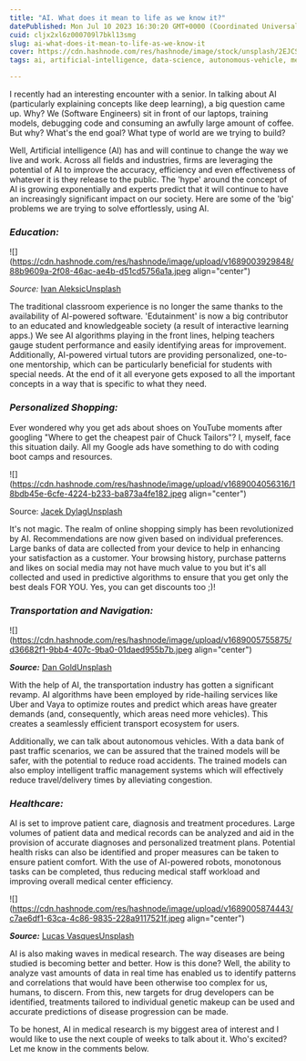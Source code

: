```yaml
---
title: "AI. What does it mean to life as we know it?"
datePublished: Mon Jul 10 2023 16:30:20 GMT+0000 (Coordinated Universal Time)
cuid: cljx2xl6z000709l7bkl13smg
slug: ai-what-does-it-mean-to-life-as-we-know-it
cover: https://cdn.hashnode.com/res/hashnode/image/stock/unsplash/2EJCSULRwC8/upload/7a902deef6addb8fb99b89dd1d367cbe.jpeg
tags: ai, artificial-intelligence, data-science, autonomous-vehicle, medical-research

---
```


I recently had an interesting encounter with a senior. In talking about AI (particularly explaining concepts like deep learning), a big question came up. Why? We (Software Engineers) sit in front of our laptops, training models, debugging code and consuming an awfully large amount of coffee. But why? What's the end goal? What type of world are we trying to build?

Well, Artificial intelligence (AI) has and will continue to change the way we live and work. Across all fields and industries, firms are leveraging the potential of AI to improve the accuracy, efficiency and even effectiveness of whatever it is they release to the public. The 'hype' around the concept of AI is growing exponentially and experts predict that it will continue to have an increasingly significant impact on our society. Here are some of the 'big' problems we are trying to solve effortlessly, using AI.

### ***Education:***

![](https://cdn.hashnode.com/res/hashnode/image/upload/v1689003929848/88b9609a-2f08-46ac-ae4b-d51cd5756a1a.jpeg align="center")

*Source:* [Ivan Aleksic](https://unsplash.com/pt-br/@ivalex?utm_source=unsplash&utm_medium=referral&utm_content=creditCopyText)[Unsplash](https://unsplash.com/s/photos/Education?utm_source=unsplash&utm_medium=referral&utm_content=creditCopyText)

The traditional classroom experience is no longer the same thanks to the availability of AI-powered software. 'Edutainment' is now a big contributor to an educated and knowledgeable society (a result of interactive learning apps.) We see AI algorithms playing in the front lines, helping teachers gauge student performance and easily identifying areas for improvement. Additionally, AI-powered virtual tutors are providing personalized, one-to-one mentorship, which can be particularly beneficial for students with special needs. At the end of it all everyone gets exposed to all the important concepts in a way that is specific to what they need.

### ***Personalized Shopping:***

Ever wondered why you get ads about shoes on YouTube moments after googling "Where to get the cheapest pair of Chuck Tailors"? I, myself, face this situation daily. All my Google ads have something to do with coding boot camps and resources.

![](https://cdn.hashnode.com/res/hashnode/image/upload/v1689004056316/18bdb45e-6cfe-4224-b233-ba873a4fe182.jpeg align="center")

Source: [Jacek Dylag](https://unsplash.com/@dylu?utm_source=unsplash&utm_medium=referral&utm_content=creditCopyText)[Unsplash](https://unsplash.com/s/photos/Shopping?utm_source=unsplash&utm_medium=referral&utm_content=creditCopyText)

It's not magic. The realm of online shopping simply has been revolutionized by AI. Recommendations are now given based on individual preferences. Large banks of data are collected from your device to help in enhancing your satisfaction as a customer. Your browsing history, purchase patterns and likes on social media may not have much value to you but it's all collected and used in predictive algorithms to ensure that you get only the best deals FOR YOU. Yes, you can get discounts too ;)!

### ***Transportation and Navigation:***

![](https://cdn.hashnode.com/res/hashnode/image/upload/v1689005755875/d36682f1-9bb4-407c-9ba0-01daed955b7b.jpeg align="center")

***Source:*** [Dan Gold](https://unsplash.com/@danielcgold?utm_source=unsplash&utm_medium=referral&utm_content=creditCopyText)[Unsplash](https://unsplash.com/s/photos/Transport-autonomous?utm_source=unsplash&utm_medium=referral&utm_content=creditCopyText)

With the help of AI, the transportation industry has gotten a significant revamp. AI algorithms have been employed by ride-hailing services like Uber and Vaya to optimize routes and predict which areas have greater demands (and, consequently, which areas need more vehicles). This creates a seamlessly efficient transport ecosystem for users.

Additionally, we can talk about autonomous vehicles. With a data bank of past traffic scenarios, we can be assured that the trained models will be safer, with the potential to reduce road accidents. The trained models can also employ intelligent traffic management systems which will effectively reduce travel/delivery times by alleviating congestion.

### ***Healthcare:***

AI is set to improve patient care, diagnosis and treatment procedures. Large volumes of patient data and medical records can be analyzed and aid in the provision of accurate diagnoses and personalized treatment plans. Potential health risks can also be identified and proper measures can be taken to ensure patient comfort. With the use of AI-powered robots, monotonous tasks can be completed, thus reducing medical staff workload and improving overall medical center efficiency.

![](https://cdn.hashnode.com/res/hashnode/image/upload/v1689005874443/c7ae6df1-63ca-4c86-9835-228a9117521f.jpeg align="center")

***Source:*** [Lucas Vasques](https://unsplash.com/fr/@luvqs?utm_source=unsplash&utm_medium=referral&utm_content=creditCopyText)[Unsplash](https://unsplash.com/s/photos/Medical-research?utm_source=unsplash&utm_medium=referral&utm_content=creditCopyText)

AI is also making waves in medical research. The way diseases are being studied is becoming better and better. How is this done? Well, the ability to analyze vast amounts of data in real time has enabled us to identify patterns and correlations that would have been otherwise too complex for us, humans, to discern. From this, new targets for drug developers can be identified, treatments tailored to individual genetic makeup can be used and accurate predictions of disease progression can be made.

To be honest, AI in medical research is my biggest area of interest and I would like to use the next couple of weeks to talk about it. Who's excited? Let me know in the comments below.